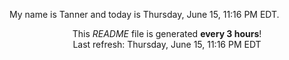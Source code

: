 My name is Tanner and today is Thursday, June 15, 11:16 PM EDT.

<p align="center">This <i>README</i> file is generated <b>every 3 hours</b>!</br>Last refresh: Thursday, June 15, 11:16 PM EDT<br /></p>
